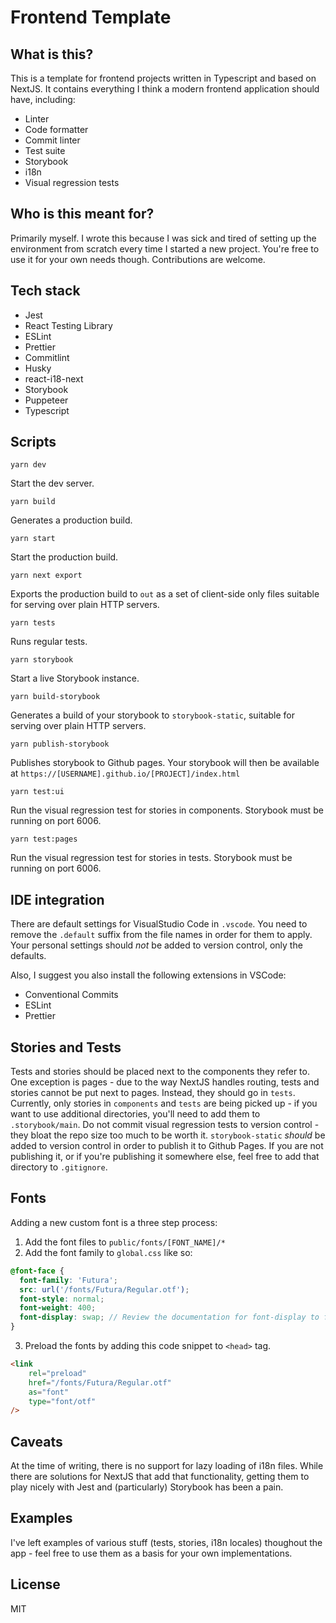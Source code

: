 # Frontend Template

## What is this?

This is a template for frontend projects written in Typescript and based on NextJS. It contains everything I think a modern frontend application should have, including:

- Linter
- Code formatter
- Commit linter
- Test suite
- Storybook
- i18n
- Visual regression tests

## Who is this meant for?

Primarily myself. I wrote this because I was sick and tired of setting up the environment from scratch every time I started a new project.
You're free to use it for your own needs though. Contributions are welcome.

## Tech stack

- Jest
- React Testing Library
- ESLint
- Prettier
- Commitlint
- Husky
- react-i18-next
- Storybook
- Puppeteer
- Typescript

## Scripts

`yarn dev`

Start the dev server.

`yarn build`

Generates a production build.

`yarn start`

Start the production build.

`yarn next export`

Exports the production build to `out` as a set of client-side only files suitable for serving over plain HTTP servers.

`yarn tests`

Runs regular tests.

`yarn storybook`

Start a live Storybook instance.

`yarn build-storybook`

Generates a build of your storybook to `storybook-static`, suitable for serving over plain HTTP servers.

`yarn publish-storybook`

Publishes storybook to Github pages. Your storybook will then be available at `https://[USERNAME].github.io/[PROJECT]/index.html`

`yarn test:ui`

Run the visual regression test for stories in components. Storybook must be running on port 6006.

`yarn test:pages`

Run the visual regression test for stories in tests. Storybook must be running on port 6006.

## IDE integration

There are default settings for VisualStudio Code in `.vscode`. You need to remove the `.default` suffix from the file names in order for them to apply.
Your personal settings should _not_ be added to version control, only the defaults.

Also, I suggest you also install the following extensions in VSCode:

- Conventional Commits
- ESLint
- Prettier

## Stories and Tests

Tests and stories should be placed next to the components they refer to. One exception is pages - due to the way NextJS handles routing, tests and stories cannot be put next to pages.
Instead, they should go in `tests`.
Currently, only stories in `components` and `tests` are being picked up - if you want to use additional directories, you'll need to add them to `.storybook/main`.
Do not commit visual regression tests to version control - they bloat the repo size too much to be worth it.
`storybook-static` _should_ be added to version control in order to publish it to Github Pages. If you are not publishing it, or if you're publishing it somewhere else, feel free to add that directory to `.gitignore`.

## Fonts

Adding a new custom font is a three step process:

1. Add the font files to `public/fonts/[FONT_NAME]/*`
2. Add the font family to `global.css` like so:

```scss
@font-face {
  font-family: 'Futura';
  src: url('/fonts/Futura/Regular.otf');
  font-style: normal;
  font-weight: 400;
  font-display: swap; // Review the documentation for font-display to find the setting best suited for your use case
}
```

3. Preload the fonts by adding this code snippet to `<head>` tag.

```HTML
<link
    rel="preload"
    href="/fonts/Futura/Regular.otf"
    as="font"
    type="font/otf"
/>
```

## Caveats

At the time of writing, there is no support for lazy loading of i18n files. While there are solutions for NextJS that add that functionality,
getting them to play nicely with Jest and (particularly) Storybook has been a pain.

## Examples

I've left examples of various stuff (tests, stories, i18n locales) thoughout the app - feel free to use them as a basis for your own implementations.

## License

MIT
